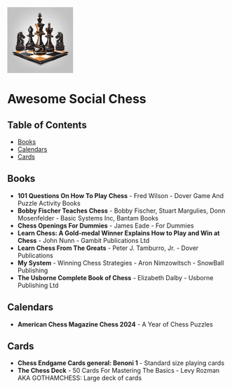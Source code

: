 <img src="./assets/social-chess-logo.png" alt="Awesome Social Chess Logo" width="150">

# Awesome Social Chess

## Table of Contents

- [Books](#books)
- [Calendars](#calendars)
- [Cards](#cards)

## Books

- **101 Questions On How To Play Chess** - Fred Wilson - Dover Game And Puzzle Activity Books
- **Bobby Fischer Teaches Chess** - Bobby Fischer, Stuart Margulies, Donn Mosenfelder - Basic Systems Inc, Bantam Books
- **Chess Openings For Dummies** - James Eade - For Dummies
- **Learn Chess: A Gold-medal Winner Explains How to Play and Win at Chess** - John Nunn - Gambit Publications Ltd
- **Learn Chess From The Greats** - Peter J. Tamburro, Jr. - Dover Publications
- **My System** - Winning Chess Strategies - Aron Nimzowitsch - SnowBall Publishing
- **The Usborne Complete Book of Chess** - Elizabeth Dalby - Usborne Publishing Ltd

## Calendars

- **American Chess Magazine Chess 2024** - A Year of Chess Puzzles

## Cards

- **Chess Endgame Cards general: Benoni 1** - Standard size playing cards
- **The Chess Deck** - 50 Cards For Mastering The Basics - Levy Rozman AKA GOTHAMCHESS: Large deck of cards
